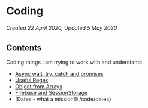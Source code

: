 # Coding

###### Created 22 April 2020, Updated 5 May 2020

## Contents

Coding things I am trying to work with and understand:

- [Async wait, try, catch and promises](/code/asyncetc)
- [Useful Regex](/code/regex)
- [Object from Arrays](/code/objectfromarrays)
- [Firebase and SessionStorage](/code/firebasestorage)
- [Dates - what a mission!]{/code/dates}
